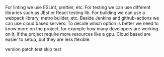 For linting we use ESLint, prettier, etc. For testing we can use different libraries such as JEst or React testing lib. For building we can use a webpack library, metro builder, etc.
Beside Jenkins and github-actions we can use cloud based servers.
To decide which option is better we need to know more on the project, for example how many developers are working on it, if the project require more resources like a gpu.
Cloud based are easier to setup, but they are less flexible.

version patch test
skip test
